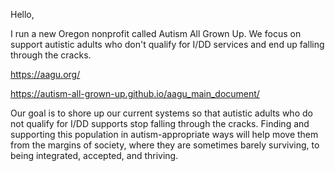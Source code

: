 Hello,

I run a new Oregon nonprofit called Autism All Grown Up. We focus on support autistic adults who don't qualify for I/DD services and end up falling through the cracks.

https://aagu.org/

https://autism-all-grown-up.github.io/aagu_main_document/

Our goal is to shore up our current systems so that autistic adults who do not qualify for I/DD supports stop falling through the cracks. Finding and 
supporting this population in autism-appropriate ways will help move them from the margins of society, where they are sometimes barely surviving, to 
being integrated, accepted, and thriving.

